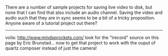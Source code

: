 

There are a number of sample projects for saving live video to disk, but none that I can find that also include an audio channel.  Saving the video and audio such that they are in sync seems to be a bit of a tricky proposition.  Anyone aware of a tutorial project out there?

_____

voila: http://www.mindsprockets.com/  look for the "irecord" source on this page by Eric Brunstad...  now to get that project to work with the ouput of quartz composer instead of just the camera!
